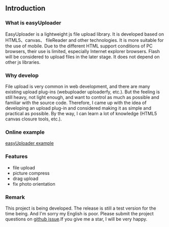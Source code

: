 ## Introduction

### What is easyUploader

EasyUploader is a lightweight js file upload library. It is developed based on HTML5、canvas、 fileReader and other technologies. It is more suitable for the use of mobile. Due to the different HTML support conditions of PC browsers, their use is limited, especially Internet explorer browsers. Flash will be considered to upload files in the later stage. It does not depend on other js libraries.

### Why develop

File upload is very common in web development, and there are many existing upload plug-ins (webuploader uploaderfy, etc.). But the feeling is still heavy, not light enough, and want to control as much as possible and familiar with the source code. Therefore, I came up with the idea of developing an upload plug-in and considered making it as simple and practical as possible. By the way, I can learn a lot of knowledge (HTML5 canvas closure tools, etc.).

### Online example

[easyUploader example](http://test.hillpy.com/easyuploader/index.html)

### Features

* file upload
* picture compress
* drag upload
* fix photo orientation

### Remark

This project is being developed. The release is still a test version for the time being. And I'm sorry my English is poor. Please submit the project questions on [github issue](https://github.com/hillpy/easyUploader/issues "github issue").If you give me a star, I will be very happy.